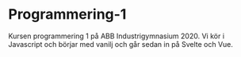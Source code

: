 # Programmering-1
Kursen programmering 1 på ABB Industrigymnasium 2020. Vi kör i Javascript och börjar med vanilj och går sedan in på Svelte och Vue.
